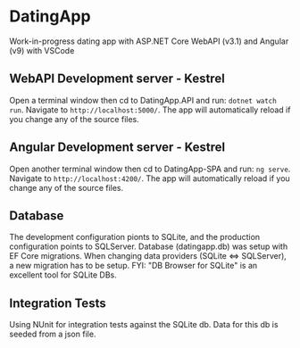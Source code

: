 # DatingApp

Work-in-progress dating app with ASP.NET Core WebAPI (v3.1) and Angular (v9) with VSCode

## WebAPI Development server - Kestrel

Open a terminal window then cd to DatingApp.API and run: `dotnet watch run`. Navigate to `http://localhost:5000/`. The app will automatically reload if you change any of the source files. 

## Angular Development server - Kestrel

Open another terminal window then cd to DatingApp-SPA and run: `ng serve`. Navigate to `http://localhost:4200/`. The app will automatically reload if you change any of the source files.

## Database

The development configuration pionts to SQLite, and the production configuration points to SQLServer. Database (datingapp.db) was setup with EF Core migrations. When changing data providers (SQLite <=> SQLServer), a new migration has to be setup.  FYI: "DB Browser for SQLite" is an excellent tool for SQLite DBs. 

## Integration Tests

Using NUnit for integration tests against the SQLite db.  Data for this db is seeded from a json file.  
